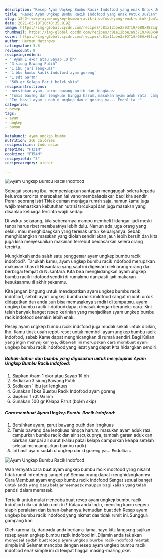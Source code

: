 ```yaml
---
description: "Resep Ayam Ungkep Bumbu Racik Indofood yang enak Untuk Jualan"
title: "Resep Ayam Ungkep Bumbu Racik Indofood yang enak Untuk Jualan"
slug: 1245-resep-ayam-ungkep-bumbu-racik-indofood-yang-enak-untuk-jualan
date: 2021-05-18T10:48:35.819Z
image: https://img-global.cpcdn.com/recipes/c81a12bbe2a93719/680x482cq70/ayam-ungkep-bumbu-racik-indofood-foto-resep-utama.jpg
thumbnail: https://img-global.cpcdn.com/recipes/c81a12bbe2a93719/680x482cq70/ayam-ungkep-bumbu-racik-indofood-foto-resep-utama.jpg
cover: https://img-global.cpcdn.com/recipes/c81a12bbe2a93719/680x482cq70/ayam-ungkep-bumbu-racik-indofood-foto-resep-utama.jpg
author: Herman Matthews
ratingvalue: 3.6
reviewcount: 9
recipeingredient:
- " Ayam 1 ekor atau Sayap 10 bh"
- "3 siung Bawang Putih"
- "1 ibu jari lengkuas"
- "1 bks Bumbu Racik Indofood ayam goreng"
- "1 sdt Garam"
- "500 gr Kelapa Parut boleh skip"
recipeinstructions:
- "Bersihkan ayam, parut bawang putih dan lengkuas"
- "Tumis bawang dan lengkuas hingga harum, masukan ayam aduk rata, campurkan bumbu racik dan air secukupnya, tambah garam aduk dan biarkan sampai air surut (kalau pakai kelapa campurkan kelapa setelah selesai mencampurkan bumbu racik)"
- "Ini hasil ayam sudah d ungkep dan d goreng ya... Endolita ~"
categories:
- Resep
tags:
- ayam
- ungkep
- bumbu

katakunci: ayam ungkep bumbu 
nutrition: 266 calories
recipecuisine: Indonesian
preptime: "PT31M"
cooktime: "PT54M"
recipeyield: "3"
recipecategory: Dinner

---
```



![Ayam Ungkep Bumbu Racik Indofood](https://img-global.cpcdn.com/recipes/c81a12bbe2a93719/680x482cq70/ayam-ungkep-bumbu-racik-indofood-foto-resep-utama.jpg)

Sebagai seorang ibu, mempersiapkan santapan menggugah selera kepada keluarga tercinta merupakan hal yang membahagiakan bagi kita sendiri. Peran seorang istri Tidak cuman menjaga rumah saja, namun kamu juga wajib memastikan kebutuhan nutrisi tercukupi dan juga masakan yang disantap keluarga tercinta wajib sedap.

Di waktu  sekarang, kita sebenarnya mampu membeli hidangan jadi meski tanpa harus ribet membuatnya lebih dulu. Namun ada juga orang yang selalu mau menghidangkan yang terenak untuk keluarganya. Sebab, menghidangkan masakan yang diolah sendiri akan jauh lebih bersih dan kita juga bisa menyesuaikan makanan tersebut berdasarkan selera orang tercinta. 



Mungkinkah anda salah satu penggemar ayam ungkep bumbu racik indofood?. Tahukah kamu, ayam ungkep bumbu racik indofood merupakan makanan khas di Nusantara yang saat ini digemari oleh orang-orang dari berbagai tempat di Nusantara. Kita bisa menghidangkan ayam ungkep bumbu racik indofood sendiri di rumahmu dan pasti jadi makanan kesukaanmu di akhir pekanmu.

Kita jangan bingung untuk mendapatkan ayam ungkep bumbu racik indofood, sebab ayam ungkep bumbu racik indofood sangat mudah untuk didapatkan dan anda pun bisa memasaknya sendiri di tempatmu. ayam ungkep bumbu racik indofood dapat dimasak dengan beraneka cara. Kini telah banyak banget resep kekinian yang menjadikan ayam ungkep bumbu racik indofood semakin lebih enak.

Resep ayam ungkep bumbu racik indofood juga mudah sekali untuk dibikin, lho. Kamu tidak usah repot-repot untuk membeli ayam ungkep bumbu racik indofood, sebab Kamu dapat menghidangkan di rumah sendiri. Bagi Kalian yang ingin menyajikannya, dibawah ini merupakan cara membuat ayam ungkep bumbu racik indofood yang lezat yang dapat Kita hidangkan sendiri.

<!--inarticleads1-->

##### Bahan-bahan dan bumbu yang digunakan untuk menyiapkan Ayam Ungkep Bumbu Racik Indofood:

1. Siapkan  Ayam 1 ekor atau Sayap 10 bh
1. Sediakan 3 siung Bawang Putih
1. Sediakan 1 ibu jari lengkuas
1. Gunakan 1 bks Bumbu Racik Indofood ayam goreng
1. Siapkan 1 sdt Garam
1. Gunakan 500 gr Kelapa Parut (boleh skip)




<!--inarticleads2-->

##### Cara membuat Ayam Ungkep Bumbu Racik Indofood:

1. Bersihkan ayam, parut bawang putih dan lengkuas
1. Tumis bawang dan lengkuas hingga harum, masukan ayam aduk rata, campurkan bumbu racik dan air secukupnya, tambah garam aduk dan biarkan sampai air surut (kalau pakai kelapa campurkan kelapa setelah selesai mencampurkan bumbu racik)
1. Ini hasil ayam sudah d ungkep dan d goreng ya... Endolita ~
<img src="https://img-global.cpcdn.com/steps/ce7c1ade3ceac3eb/160x128cq70/ayam-ungkep-bumbu-racik-indofood-langkah-memasak-3-foto.jpg" alt="Ayam Ungkep Bumbu Racik Indofood">



Wah ternyata cara buat ayam ungkep bumbu racik indofood yang nikamt tidak rumit ini enteng banget ya! Semua orang dapat menghidangkannya. Cara Membuat ayam ungkep bumbu racik indofood Sangat sesuai banget untuk anda yang baru belajar memasak maupun bagi kalian yang telah pandai dalam memasak.

Tertarik untuk mulai mencoba buat resep ayam ungkep bumbu racik indofood nikmat tidak rumit ini? Kalau anda ingin, mending kamu segera siapin peralatan dan bahan-bahannya, kemudian buat deh Resep ayam ungkep bumbu racik indofood yang nikmat dan tidak rumit ini. Sungguh gampang kan. 

Oleh karena itu, daripada anda berlama-lama, hayo kita langsung sajikan resep ayam ungkep bumbu racik indofood ini. Dijamin anda tak akan menyesal sudah buat resep ayam ungkep bumbu racik indofood mantab simple ini! Selamat mencoba dengan resep ayam ungkep bumbu racik indofood enak simple ini di tempat tinggal masing-masing,oke!.

